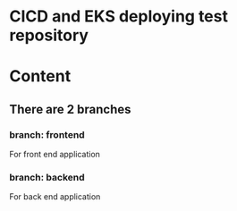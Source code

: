 # CICD and EKS deploying test repository

# Content

## There are 2 branches

### branch: frontend
For front end application

### branch: backend
For back end application